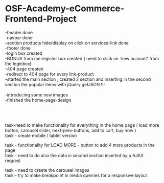 # OSF-Academy-eCommerce-Frontend-Project<br>
-header done<br>
-navbar done<br>
-section products hide/display on click on services-link done<br>
-footer done<br>
-login box created<br>
-BONUS from me register box created ( need to click on 'new account' from the loginbox)<br>
-404 page created<br>
-redirect to 404 page for every link-product<br>
-started the main section , created 2 section and inserting in the second section the popular items with jQuery.getJSON !!!<br>
<br>
-introducing some new images <br>
-finished the home-page-design<br>


<br>
<br>
<br>
task-need to make functionality for everything in the home page ( load more button, carousel slider, next-prev-buttons, add to cart, buy now )<br>
task - create mobile / tablet version<br>

task - functionality for LOAD MORE - button to add 4 more products in the page<br>
task - need to do also the data in second section inserted by a AJAX request<br>

task - need to create the carousel images<br>
task - try to make breakpoint in media querries for a responsive layout
